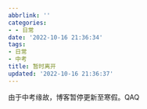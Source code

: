 ```yaml
---
abbrlink: ''
categories:
- - 日常
date: '2022-10-16 21:36:34'
tags:
- 日常
- 中考
title: 暂时离开
updated: '2022-10-16 21:36:37'
---
```

由于中考缘故，博客暂停更新至寒假。QAQ
